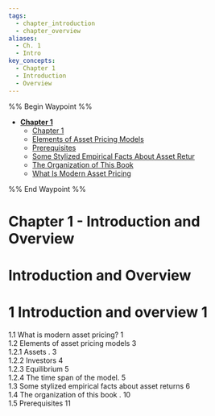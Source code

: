 ```yaml
---
tags:
  - chapter_introduction
  - chapter_overview
aliases:
  - Ch. 1
  - Intro
key_concepts:
  - Chapter 1
  - Introduction
  - Overview
---
```

%% Begin Waypoint %%
- **[Chapter 1](../../Fixed%20Income%20Securities%20Tools%20for%20Today's%20Markets/Chapter%201/Chapter%201.md)**
	- [Chapter 1](../../Fixed%20Income%20Securities%20Tools%20for%20Today's%20Markets/Chapter%201/Chapter%201.md)
	- [Elements of Asset Pricing Models](Elements%20of%20Asset%20Pricing%20Models.md)
	- [Prerequisites](Prerequisites.md)
	- [Some Stylized Empirical Facts About Asset Retur](Some%20Stylized%20Empirical%20Facts%20About%20Asset%20Retur.md)
	- [The Organization of This Book](The%20Organization%20of%20This%20Book.md)
	- [What Is Modern Asset Pricing](What%20Is%20Modern%20Asset%20Pricing.md)

%% End Waypoint %%
# Chapter 1 - Introduction and Overview

# Introduction and Overview  
# 1 Introduction and overview 1  
1.1 What is modern asset pricing? 1   
1.2 Elements of asset pricing models 3   
1.2.1 Assets . 3   
1.2.2 Investors 4   
1.2.3 Equilibrium 5   
1.2.4 The time span of the model. 5   
1.3 Some stylized empirical facts about asset returns 6   
1.4 The organization of this book . 10   
1.5 Prerequisites 11  
